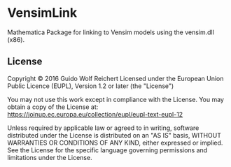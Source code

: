 # VensimLink
Mathematica Package for linking to Vensim models using the vensim.dll (x86).

## License

Copyright © 2016 Guido Wolf Reichert
Licensed under the European Union Public Licence (EUPL), Version 1.2 or later (the "License")

You may not use this work except in compliance with the License. 
You may obtain a copy of the License at: https://joinup.ec.europa.eu/collection/eupl/eupl-text-eupl-12

Unless required by applicable law or agreed to in writing, software distributed under the License is distributed on an "AS IS" basis, WITHOUT WARRANTIES OR CONDITIONS OF ANY KIND, either expressed or implied. See the License for the specific language governing permissions and limitations under the License.
